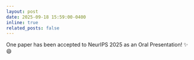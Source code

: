 ```yaml
---
layout: post
date: 2025-09-18 15:59:00-0400
inline: true
related_posts: false
---
```


One paper has been accepted to NeurIPS 2025 as an Oral Presentation! :sparkles: :smile: